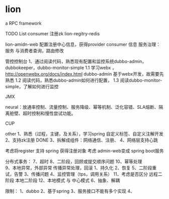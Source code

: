 # lion

a RPC framework
  
TODO List
consumer 注册zk 
lion-regitry-redis

lion-amidn-web 
配置注册中心信息，获得provider consumer 信息
服务治理：服务 与消费者查询，路由修改


管控控制台
1、通过阅读代码，熟悉现有配置和监控系统dubbo-admin， dubbokeeper，dubbo-monitor-simple
1.1 学习webx ，http://openwebx.org/docs/index.html
    dubbo-admin 基于webx开发，故需要先熟悉
1.2 阅读代码，熟悉dubbo-admin如何进行配置，
1.3 阅读dubbo-monitor-simple，了解如何进行监控    
     
JMX 

neural：放通率控制、流量控制、服务降级、幂等机制、泛化容错、SLA熔断、隔离舱壁、超时控制和慢性尝试功能。

CUP

other
1、熟悉（过程，主键，及关系），学习spring 自定义标签、自定义注解开发 
2、支持zk注册 DONE
3、拆解成组件：网络通信、注册、
4、网络层支持心跳


考虑将register 支持 spring 获得注册对象
考虑 admin-web变成 spring boot服务


分布式事务：
7、超时
8、二阶段，回顾或提交顺序问题
10、幂等处理  
9、本地异常，外部异常 传播异常处理，回滚
1、持久化
2、恢复
5、二阶段重试，告警
3、传播问题
4、监控管理（tps，调用关系）
11、考虑是否区分 远程二阶段 本地二阶段
12、本地模式 与 中心模式
6、抽象、解耦

限制：
1、dubbo 
2、基于spring
3、服务接口不能有多个实现
4、









